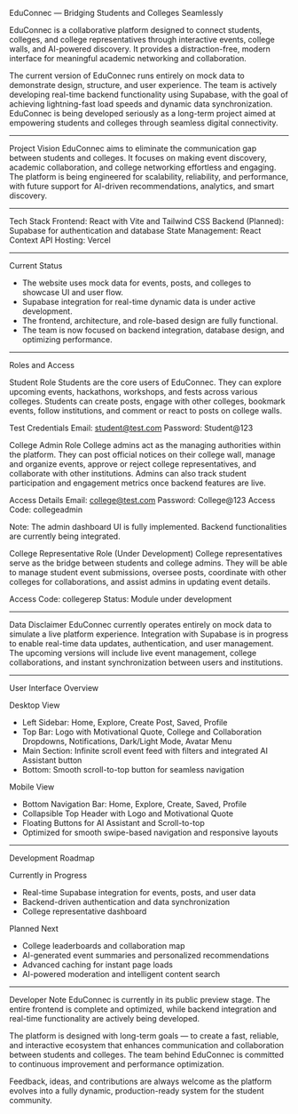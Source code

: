 EduConnec — Bridging Students and Colleges Seamlessly

EduConnec is a collaborative platform designed to connect students, colleges, and college representatives through interactive events, college walls, and AI-powered discovery. It provides a distraction-free, modern interface for meaningful academic networking and collaboration.

The current version of EduConnec runs entirely on mock data to demonstrate design, structure, and user experience. The team is actively developing real-time backend functionality using Supabase, with the goal of achieving lightning-fast load speeds and dynamic data synchronization. EduConnec is being developed seriously as a long-term project aimed at empowering students and colleges through seamless digital connectivity.

---

Project Vision
EduConnec aims to eliminate the communication gap between students and colleges. It focuses on making event discovery, academic collaboration, and college networking effortless and engaging. The platform is being engineered for scalability, reliability, and performance, with future support for AI-driven recommendations, analytics, and smart discovery.

---

Tech Stack
Frontend: React with Vite and Tailwind CSS
Backend (Planned): Supabase for authentication and database
State Management: React Context API
Hosting: Vercel

---

Current Status

* The website uses mock data for events, posts, and colleges to showcase UI and user flow.
* Supabase integration for real-time dynamic data is under active development.
* The frontend, architecture, and role-based design are fully functional.
* The team is now focused on backend integration, database design, and optimizing performance.

---

Roles and Access

Student Role
Students are the core users of EduConnec. They can explore upcoming events, hackathons, workshops, and fests across various colleges. Students can create posts, engage with other colleges, bookmark events, follow institutions, and comment or react to posts on college walls.

Test Credentials
Email: [student@test.com](mailto:student@test.com)
Password: Student@123

College Admin Role
College admins act as the managing authorities within the platform. They can post official notices on their college wall, manage and organize events, approve or reject college representatives, and collaborate with other institutions. Admins can also track student participation and engagement metrics once backend features are live.

Access Details
Email: [college@test.com](mailto:college@test.com)
Password: College@123
Access Code: collegeadmin

Note: The admin dashboard UI is fully implemented. Backend functionalities are currently being integrated.

College Representative Role (Under Development)
College representatives serve as the bridge between students and college admins. They will be able to manage student event submissions, oversee posts, coordinate with other colleges for collaborations, and assist admins in updating event details.

Access Code: collegerep
Status: Module under development

---

Data Disclaimer
EduConnec currently operates entirely on mock data to simulate a live platform experience.
Integration with Supabase is in progress to enable real-time data updates, authentication, and user management. The upcoming versions will include live event management, college collaborations, and instant synchronization between users and institutions.

---

User Interface Overview

Desktop View

* Left Sidebar: Home, Explore, Create Post, Saved, Profile
* Top Bar: Logo with Motivational Quote, College and Collaboration Dropdowns, Notifications, Dark/Light Mode, Avatar Menu
* Main Section: Infinite scroll event feed with filters and integrated AI Assistant button
* Bottom: Smooth scroll-to-top button for seamless navigation

Mobile View

* Bottom Navigation Bar: Home, Explore, Create, Saved, Profile
* Collapsible Top Header with Logo and Motivational Quote
* Floating Buttons for AI Assistant and Scroll-to-top
* Optimized for smooth swipe-based navigation and responsive layouts

---

Development Roadmap

Currently in Progress

* Real-time Supabase integration for events, posts, and user data
* Backend-driven authentication and data synchronization
* College representative dashboard

Planned Next

* College leaderboards and collaboration map
* AI-generated event summaries and personalized recommendations
* Advanced caching for instant page loads
* AI-powered moderation and intelligent content search

---

Developer Note
EduConnec is currently in its public preview stage. The entire frontend is complete and optimized, while backend integration and real-time functionality are actively being developed.

The platform is designed with long-term goals — to create a fast, reliable, and interactive ecosystem that enhances communication and collaboration between students and colleges. The team behind EduConnec is committed to continuous improvement and performance optimization.

Feedback, ideas, and contributions are always welcome as the platform evolves into a fully dynamic, production-ready system for the student community.
